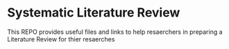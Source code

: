 # Systematic Literature Review
This REPO provides useful files and links to help resaerchers in preparing a Literature Review for thier resaerches 

